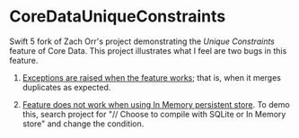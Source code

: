 # CoreDataUniqueConstraints

Swift 5 fork of Zach Orr's project demonstrating the *Unique Constraints* feature of Core Data.  This project illustrates what I feel are two bugs in this feature.

1.  [Exceptions are raised when the feature works](https://stackoverflow.com/questions/56108300/core-data-unique-constraint-raises-exceptions-when-it-works); that is, when it merges duplicates as expected.

2.  [Feature does not work when using In Memory persistent store](https://stackoverflow.com/questions/56077716/core-data-of-type-nsinmemorystoretype-ignores-entitys-constraints/56109460#56109460).  To demo this, search project for "// Choose to compile with SQLite or In Memory store" and change the condition.
